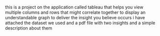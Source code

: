 this is a project on the application called tableau that helps you view multiple columns and rows that might correlate together to display an understandable graph to deliver the insight
you believe occurs
i have attached the dataset we used and a pdf file with two insights and a simple description about them
